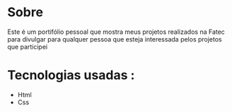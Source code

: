 <h1>Sobre</h1>
<p>
  Este é um portifólio pessoal que mostra meus projetos realizados na Fatec para divulgar para qualquer pessoa que esteja interessada pelos projetos que participei
</p>

<h1>Tecnologias usadas :</h1>
<ul>
  <li>Html</li>
  <li>Css</li>
</ul>

